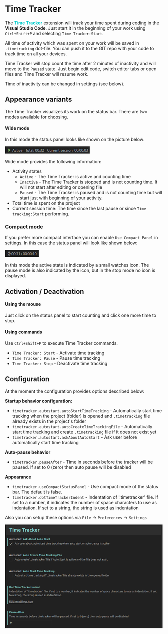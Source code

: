 # **Time Tracker**
The <span style="font-weight: bold; color: #00cccc">Time Tracker</span> extension will track your time spent during coding in the **Visual Studio Code**. Just start it in the beginning of your work using `Ctrl+Shift+P` and selecting `Time Tracker:Start`.

All time of activity which was spent on your work will be saved in `.timetracking` dot-file. You can push it to the GIT repo with your code to track time on all your devices.

Time Tracker will stop count the time after 2 minutes of inactivity and will move to the `Paused` state. Just begin edit code, switch editor tabs or open files and Time Tracker will resume work.

Time of inactivity can be changed in settings (see below).

## **Appearance variants**

The Time Tracker visualizes its work on the status bar. There are two modes awailable for choosing.

#### **Wide mode**
In this mode the status panel looks like shown on the picture below:

![Wide mode status panel](res/status-bar-panel.png)

Wide mode provides the following information:

* Activity states
    * `Active` - The Time Tracker is active and counting time
    * `Inactive` - The Time Tracker is stopped and is not counting time. It will not start after editing or opening file
    * `Paused` - The Time Tracker is paused and is not counting time but will start just with beginning of your activity.
* Total time is spent on the project
* Current session time: The time since the last pause or since `Time tracking:Start` performing.

### **Compact mode**

If you prefer more compact interface you can enable `Use Compact Panel` in settings. In this case the status panel will look like shown below:

![Compact mode status panel](res/status-bar-panel-compact.png)

In this mode the active state is indicated by a small watches icon. The pause mode is also indicated by the icon, but in the stop mode no icon is displayed.

## **Activation / Deactivation**

#### **Using the mouse**
Just click on the status panel to start counting and click one more time to stop.

#### **Using commands**

Use `Ctrl+Shift+P` to execute Time Tracker commands.
* `Time Tracker: Start` - Activate time tracking
* `Time Tracker: Pause` - Pause time tracking
* `Time Tracker: Stop` - Deactivate time tracking

## **Configuration**

At the moment the configuration provides options described below:

**Startup behavior configuration:**

* `timetracker.autostart.autoStartTimeTracking` - Automatically start time tracking when the project (folder) is opened and `.timetracking` file already exists in the project's folder
* `timetracker.autostart.autoCreateTimeTrackingFile` - Automatically start time tracking and create `.timetracking` file if it does not exist yet
* `timetracker.autostart.askAboutAutoStart` - Ask user before automatically start time tracking

**Auto-pause behavior**
* `timetracker.pauseAfter` - Time in seconds before the tracker will be paused. If set to 0 (zero) then auto pause will be disabled

**Appearance**
* `timetracker.useCompactStatusPanel` - Use compact mode of the status bar. The default is false.
* `timetracker.dotTimeTrackerIndent` - Indentation of '.timetracker' file. If set to a number, it indicates the number of space characters to use as indentation. If set to a string, the string is used as indentation

Also you can setup these options via `File` -> `Preferences` -> `Settings`

![](res/settings.png)

